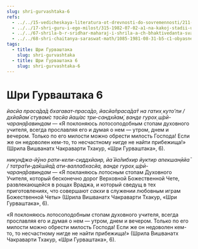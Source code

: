```yaml
---
slug: shri-gurvashtaka-6
refs:
  - ../../15-vedicheskaya-literatura-ot-drevnosti-do-sovremennosti/211-1981-03-02-b3-ardzhuna-ardzhuna-acharya-i-dzhayadev-provodniki-otkrovenij-gospoda.md
  - ../../17-shri-guru-i-ego-milost/315-1982-07-02-a1-na-kakoj-stadii-uchenik-mozhet-videt-svoego-guru-v-obraze-sakhi-radharani.md
  - ../../67-shrila-b-r-sridhar-maharaj-i-shrila-a-ch-bhaktivedanta-svami-prabhupada/1078-1983-11-08-b2-muzhestvo-i-propoved-sarasvati-thakura-i-bhaktivedanty-svami-prabhupady.md
  - ../../68-shri-chaitanya-saraswat-math/1085-1981-08-31-b5-c1-obyasnenie-simvolicheskogo-smysla-lotosa-v-vode-pod-luchami-solntsa.md
tags:
  - title: Шри Гурваштака
    slug: shri-gurvashtaka
  - title: Шри Гурваштака 6
    slug: shri-gurvashtaka-6
---
```


# Шри Гурваштака 6

*йасйа праса̄да̄д бхагават-праса̄до, йасйа̄праса̄да̄т на гатих̣ куто’пи / дхйа̄йам̇ стувам̇с тасйа йаш́ас три-сандхйам̇, ванде гурох̣ ш́рӣ-чаран̣а̄равиндам* — «Я поклоняюсь лотосоподобным стопам духовного учителя, всегда прославляя его и думая о нем — утром, днем и вечером. Только по его милости можно обрести милость Господа! Если же он недоволен кем-то, то несчастному нигде не найти прибежища!» (Шрила Вишванатх Чакраварти Тхакур, «Шри Гурваштака», 6).

*никун̃джа-йӯно рати-кели-сиддхйаир, йа̄ йа̄либхир йуктир апекшан̣ӣйа̄ / татра̄ти-да̄кшйа̄д ати-валлабхасйа, ванде гурох̣ ш́рӣ-чаран̣а̄равиндам* — «Я покланяюсь лотосным стопам Духовного Учителя, который бесконечно дорог Верховной Божественной Чете, развлекающейся в рощах Враджа, и который сведущ в тех приготовлениях, что совершают *сакхи* в служении любовным играм Божественной Четы» (Шрила Вишванатх Чакраварти Тхакур, «Шри Гурваштака», 6).

«Я поклоняюсь лотосоподобным стопам духовного учителя, всегда прославляя его и думая о нем — утром, днем и вечером. Только по его милости можно обрести милость Господа! Если же он недоволен кем-то, то несчастному нигде не найти прибежища!» (Шрила Вишванатх Чакраварти Тхакур, «Шри Гурваштака», 6).

